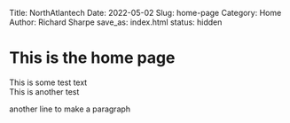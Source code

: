 Title: NorthAtlantech
Date: 2022-05-02
Slug: home-page
Category: Home
Author: Richard Sharpe
save_as: index.html
status: hidden


# This is the home page

This is some test text
<br>
This is another test

another line to make a paragraph
